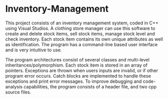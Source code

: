 # Inventory-Management

This project consists of an inventory management system, coded in C++ using Visual Studios. 
A clothing store manager can use this software to create and delete stock items, sell stock items, manage stock level and check inventory. 
Each stock item contains its own unique attributes as well as identification.
The program has a command-line based user interface and is very intuitive to use.


The program architectures consist of several classes and multi-level inheritances/polymorphism. Each stock item is stored in an array of pointers. 
Exceptions are thrown when users inputs are invalid, or if other program error occurs. 
Catch blocks are implemented to handle these exceptions and print error messages. 
To improve debugging and code-analysis capabilities, the program consists of a header file, and two cpp source files. 
